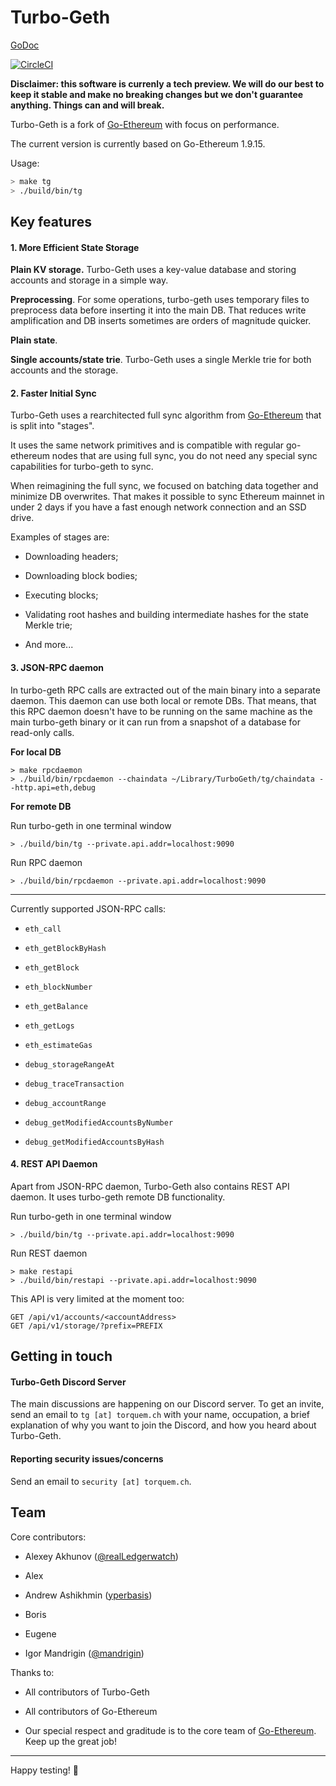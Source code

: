 # Turbo-Geth

[GoDoc](https://godoc.org/github.com/ledgerwatch/turbo-geth)

[![CircleCI](https://circleci.com/gh/ledgerwatch/turbo-geth.svg?style=svg)](https://circleci.com/gh/ledgerwatch/turbo-geth)

**Disclaimer: this software is currenly a tech preview. We will do our best to
keep it stable and make no breaking changes but we don't guarantee anything.
Things can and will break.**

Turbo-Geth is a fork of [Go-Ethereum](https://github.com/ethereum/go-ethereum) with focus on performance.

The current version is currently based on Go-Ethereum 1.9.15.

Usage:

```sh
> make tg
> ./build/bin/tg
```

## Key features 

#### 1. More Efficient State Storage

**Plain KV storage.** Turbo-Geth uses a key-value database and storing accounts and storage in
a simple way.

**Preprocessing**. For some operations, turbo-geth uses temporary files to preprocess data before
inserting it into the main DB. That reduces write amplification and 
DB inserts sometimes are orders of magnitude quicker.

**Plain state**.

**Single accounts/state trie**. Turbo-Geth uses a single Merkle trie for both
accounts and the storage.


#### 2. Faster Initial Sync

Turbo-Geth uses a rearchitected full sync algorithm from
[Go-Ethereum](https://github.com/ethereum/go-ethereum) that is split into
"stages".

It uses the same network primitives and is compatible with regular go-ethereum
nodes that are using full sync, you do not need any special sync capabilities
for turbo-geth to sync.

When reimagining the full sync, we focused on batching data together and minimize DB overwrites.
That makes it possible to sync Ethereum mainnet in under 2 days if you have a fast enough network connection
and an SSD drive.

Examples of stages are:

* Downloading headers;

* Downloading block bodies;

* Executing blocks;

* Validating root hashes and building intermediate hashes for the state Merkle trie;

* And more...

#### 3. JSON-RPC daemon

In turbo-geth RPC calls are extracted out of the main binary into a separate daemon.
This daemon can use both local or remote DBs. That means, that this RPC daemon
doesn't have to be running on the same machine as the main turbo-geth binary or
it can run from a snapshot of a database for read-only calls.


**For local DB**
```
> make rpcdaemon
> ./build/bin/rpcdaemon --chaindata ~/Library/TurboGeth/tg/chaindata --http.api=eth,debug
```
**For remote DB**

Run turbo-geth in one terminal window

```
> ./build/bin/tg --private.api.addr=localhost:9090
```

Run RPC daemon
```
> ./build/bin/rpcdaemon --private.api.addr=localhost:9090
```

---

Currently supported JSON-RPC calls:

* `eth_call`

* `eth_getBlockByHash`

* `eth_getBlock`

* `eth_blockNumber`

* `eth_getBalance`

* `eth_getLogs`

* `eth_estimateGas`

* `debug_storageRangeAt`

* `debug_traceTransaction`

* `debug_accountRange`

* `debug_getModifiedAccountsByNumber`

* `debug_getModifiedAccountsByHash`


#### 4. REST API Daemon

Apart from JSON-RPC daemon, Turbo-Geth also contains REST API daemon. It uses
turbo-geth remote DB functionality.

Run turbo-geth in one terminal window

```
> ./build/bin/tg --private.api.addr=localhost:9090
```

Run REST daemon
```
> make restapi
> ./build/bin/restapi --private.api.addr=localhost:9090
```

This API is very limited at the moment too:

```
GET /api/v1/accounts/<accountAddress>
GET /api/v1/storage/?prefix=PREFIX
```


## Getting in touch

#### Turbo-Geth Discord Server

The main discussions are happening on our Discord server. 
To get an invite, send an email to `tg [at] torquem.ch` with your name, occupation, 
a brief explanation of why you want to join the Discord, and how you heard about Turbo-Geth.

#### Reporting security issues/concerns

Send an email to `security [at] torquem.ch`.

## Team

Core contributors:

* Alexey Akhunov ([@realLedgerwatch](https://twitter.com/realLedgerwatch))

* Alex

* Andrew Ashikhmin ([yperbasis](https://github.com/yperbasis))

* Boris

* Eugene

* Igor Mandrigin ([@mandrigin](https://twitter.com/mandrigin))

Thanks to:

* All contributors of Turbo-Geth

* All contributors of Go-Ethereum

* Our special respect and graditude is to the core team of [Go-Ethereum](https://github.com/ethereum/go-ethereum). Keep up the great job!

---

Happy testing! 🥤
